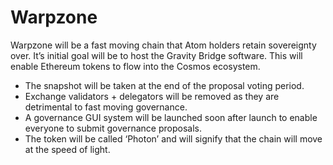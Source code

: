 # Warpzone

Warpzone will be a fast moving chain that Atom holders retain sovereignty over.
It’s initial goal will be to host the Gravity Bridge software. This will enable Ethereum tokens to flow into the Cosmos ecosystem.

* The snapshot will be taken at the end of the proposal voting period.
* Exchange validators + delegators will be removed as they are detrimental to fast moving governance.
* A governance GUI system will be launched soon after launch to enable everyone to submit governance proposals.
* The token will be called ‘Photon’ and will signify that the chain will move at the speed of light.
